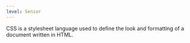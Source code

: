 ```yaml
---
level: Senior
---
```


CSS is a stylesheet language used to define the look and formatting of a document written in HTML.
